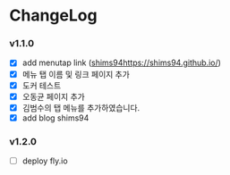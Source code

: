 # ChangeLog

### v1.1.0
- [x] add menutap link ([shims94](https://shims94.github.io/)https://shims94.github.io/)
- [x] 메뉴 탭 이름 및 링크 페이지 추가
- [x] 도커 테스트
- [x] 오동균 페이지 추가
- [x] 김범수의 탭 메뉴를 추가하였습니다.
- [x] add blog shims94

### v1.2.0
- [ ] deploy fly.io
